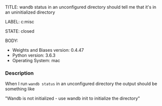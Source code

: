 TITLE:
wandb status in an unconfigured directory should tell me that it's in an uninitialized directory

LABEL:
c:misc

STATE:
closed

BODY:
* Weights and Biases version: 0.4.47
* Python version: 3.6.3
* Operating System: mac

### Description

When I run `wandb status` in an unconfigured directory the output should be something like

"Wandb is not initialized - use wandb init to initialize the directory"

